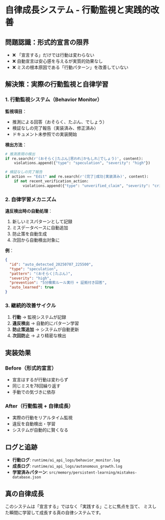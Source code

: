 # 自律成長システム - 行動監視と実践的改善

## 問題認識：形式的宣言の限界
- ❌ 「宣言する」だけでは行動は変わらない
- ❌ 自動宣言は安心感を与えるが実質的効果なし
- ❌ ミスの根本原因である「行動パターン」を改善していない

## 解決策：実際の行動監視と自律学習

### 1. 行動監視システム（Behavior Monitor）
**監視項目**：
- 推測による回答（おそらく、たぶん、でしょう）
- 検証なしの完了報告（実装済み、修正済み）
- ドキュメント未参照での実装開始

**検出方法**：
```python
# 推測表現の検出
if re.search(r'(おそらく|たぶん|思われ|かもしれ|でしょう)', content):
    violations.append({"type": "speculation", "severity": "high"})

# 検証なしの完了報告
if action == "Edit" and re.search(r'(完了|成功|実装済み)', content):
    if not recent_verification_action:
        violations.append({"type": "unverified_claim", "severity": "critical"})
```

### 2. 自律学習メカニズム
**違反検出時の自動処理**：
1. 新しいミスパターンとして記録
2. ミスデータベースに自動追加
3. 防止策を自動生成
4. 次回から自動検出対象に

**例**：
```json
{
  "id": "auto_detected_20250707_225500",
  "type": "speculation",
  "pattern": "(おそらく|たぶん)",
  "severity": "high", 
  "prevention": "5分検索ルール実行 + 証拠付き回答",
  "auto_learned": true
}
```

### 3. 継続的改善サイクル
1. **行動** → 監視システムが記録
2. **違反検出** → 自動的にパターン学習
3. **防止策追加** → システムが自動更新
4. **次回防止** → より精密な検出

## 実装効果

### Before（形式的宣言）
- 宣言はするが行動は変わらず
- 同じミスを78回繰り返す
- 手動での気づきに依存

### After（行動監視 + 自律成長）
- 実際の行動をリアルタイム監視
- 違反を自動検出・学習
- システムが自動的に賢くなる

## ログと追跡
- **行動ログ**: `runtime/ai_api_logs/behavior_monitor.log`
- **成長ログ**: `runtime/ai_api_logs/autonomous_growth.log`
- **学習済みパターン**: `src/memory/persistent-learning/mistakes-database.json`

## 真の自律成長
このシステムは「宣言する」ではなく「実践する」ことに焦点を当て、
ミスした瞬間に学習して成長する真の自律システムです。